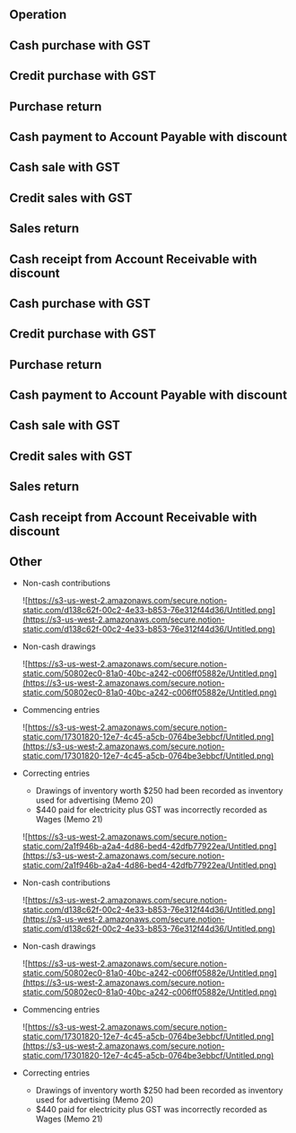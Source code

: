 ## Operation

##  Cash purchase with GST

## Credit purchase with GST

## Purchase return

## Cash payment to Account Payable with discount

## Cash sale with GST

## Credit sales with GST

## Sales return

## Cash receipt from Account Receivable with discount

## Cash purchase with GST

## Credit purchase with GST

## Purchase return

## Cash payment to Account Payable with discount

## Cash sale with GST

## Credit sales with GST

## Sales return

## Cash receipt from Account Receivable with discount

## Other

- Non-cash contributions
    
    ![https://s3-us-west-2.amazonaws.com/secure.notion-static.com/d138c62f-00c2-4e33-b853-76e312f44d36/Untitled.png](https://s3-us-west-2.amazonaws.com/secure.notion-static.com/d138c62f-00c2-4e33-b853-76e312f44d36/Untitled.png)
    
- Non-cash drawings
    
    ![https://s3-us-west-2.amazonaws.com/secure.notion-static.com/50802ec0-81a0-40bc-a242-c006ff05882e/Untitled.png](https://s3-us-west-2.amazonaws.com/secure.notion-static.com/50802ec0-81a0-40bc-a242-c006ff05882e/Untitled.png)
    
- Commencing entries
    
    ![https://s3-us-west-2.amazonaws.com/secure.notion-static.com/17301820-12e7-4c45-a5cb-0764be3ebbcf/Untitled.png](https://s3-us-west-2.amazonaws.com/secure.notion-static.com/17301820-12e7-4c45-a5cb-0764be3ebbcf/Untitled.png)
    
- Correcting entries
    
    - Drawings of inventory worth $250 had been recorded as inventory used for advertising (Memo 20)
    - $440 paid for electricity plus GST was incorrectly recorded as Wages (Memo 21)
    
    ![https://s3-us-west-2.amazonaws.com/secure.notion-static.com/2a1f946b-a2a4-4d86-bed4-42dfb77922ea/Untitled.png](https://s3-us-west-2.amazonaws.com/secure.notion-static.com/2a1f946b-a2a4-4d86-bed4-42dfb77922ea/Untitled.png)
    
- Non-cash contributions
    
    ![https://s3-us-west-2.amazonaws.com/secure.notion-static.com/d138c62f-00c2-4e33-b853-76e312f44d36/Untitled.png](https://s3-us-west-2.amazonaws.com/secure.notion-static.com/d138c62f-00c2-4e33-b853-76e312f44d36/Untitled.png)
    
- Non-cash drawings
    
    ![https://s3-us-west-2.amazonaws.com/secure.notion-static.com/50802ec0-81a0-40bc-a242-c006ff05882e/Untitled.png](https://s3-us-west-2.amazonaws.com/secure.notion-static.com/50802ec0-81a0-40bc-a242-c006ff05882e/Untitled.png)
    
- Commencing entries
    
    ![https://s3-us-west-2.amazonaws.com/secure.notion-static.com/17301820-12e7-4c45-a5cb-0764be3ebbcf/Untitled.png](https://s3-us-west-2.amazonaws.com/secure.notion-static.com/17301820-12e7-4c45-a5cb-0764be3ebbcf/Untitled.png)
    
- Correcting entries
    
    - Drawings of inventory worth $250 had been recorded as inventory used for advertising (Memo 20)
    - $440 paid for electricity plus GST was incorrectly recorded as Wages (Memo 21)